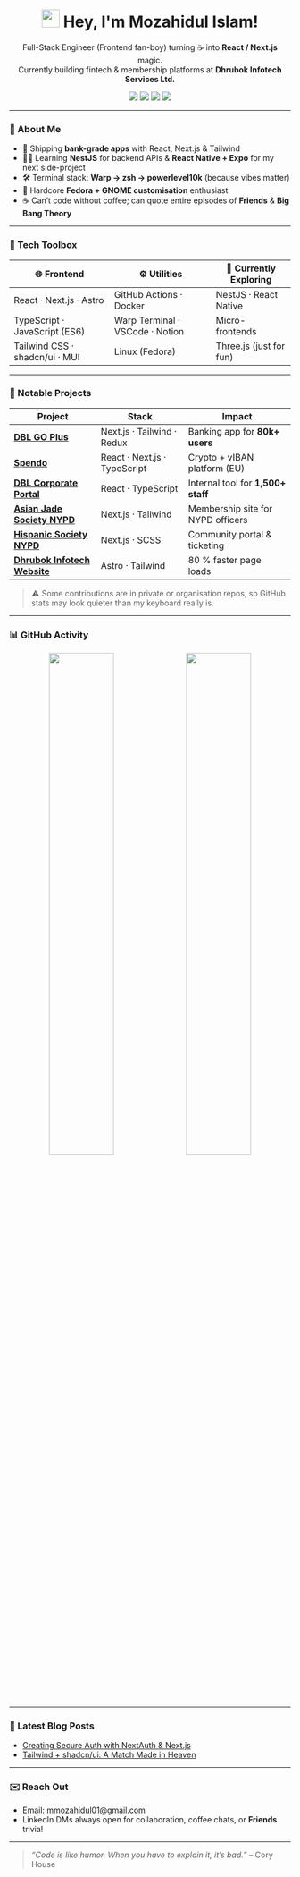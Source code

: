 <h1 align="center">
  <img src="https://emojis.slackmojis.com/emojis/images/1531849430/4246/blob-sunglasses.gif" width="32"/>
  Hey, I'm Mozahidul Islam!
</h1>

<p align="center">
  Full-Stack Engineer (Frontend fan-boy) turning ☕ into <strong>React / Next.js</strong> magic.<br/>
  Currently building fintech & membership platforms at <strong>Dhrubok Infotech Services Ltd.</strong>
</p>

<p align="center">
  <a href="https://www.linkedin.com/in/mozahidul01/"><img src="https://img.shields.io/badge/LinkedIn-0077B5?style=flat-square&logo=linkedin&logoColor=white"></a>
  <a href="https://mozahidul01.netlify.app"><img src="https://img.shields.io/badge/Portfolio-1DA1F2?style=flat-square"></a>
  <a href="mailto:mmozahidul01@gmail.com"><img src="https://img.shields.io/badge/Email-D14836?style=flat-square&logo=gmail&logoColor=white"></a>
  <img src="https://visitor-badge.laobi.icu/badge?page_id=mozahidul01.mozahidul01&style=flat-square" />
</p>

---

### 🚀 About Me

- 🔭 Shipping **bank-grade apps** with React, Next.js & Tailwind  
- 🧑‍💻 Learning **NestJS** for backend APIs & **React Native + Expo** for my next side-project  
- 🛠️ Terminal stack: **Warp → zsh → powerlevel10k** (because vibes matter)  
- 🐧 Hardcore **Fedora + GNOME customisation** enthusiast  
- ☕ Can’t code without coffee; can quote entire episodes of **Friends** & **Big Bang Theory**

---

### 🧰 Tech Toolbox

| 🌐 Frontend | ⚙️ Utilities | 🚀 Currently Exploring |
|-------------|--------------|------------------------|
| React · Next.js · Astro | GitHub Actions · Docker | NestJS · React Native |
| TypeScript · JavaScript (ES6) | Warp Terminal · VSCode · Notion | Micro-frontends |
| Tailwind CSS · shadcn/ui · MUI | Linux (Fedora) | Three.js (just for fun) |

---

### 🌟 Notable Projects

| Project | Stack | Impact |
|---------|-------|--------|
| **[DBL GO Plus](https://play.google.com/store/apps/details?id=com.dhakabank.go_plus)** | Next.js · Tailwind · Redux | Banking app for **80k+ users** |
| **[Spendo](https://app.spendo.com/)** | React · Next.js · TypeScript | Crypto + vIBAN platform (EU) |
| **[DBL Corporate Portal](private)** | React · TypeScript | Internal tool for **1,500+ staff** |
| **[Asian Jade Society NYPD](https://www.nypdasianjade.org/)** | Next.js · Tailwind | Membership site for NYPD officers |
| **[Hispanic Society NYPD](https://www.nypdhs.com/)** | Next.js · SCSS | Community portal & ticketing |
| **[Dhrubok Infotech Website](https://dhrubokinfotech.com/)** | Astro · Tailwind | 80 % faster page loads |

> ⚠️ Some contributions are in private or organisation repos, so GitHub stats may look quieter than my keyboard really is.

---

### 📊 GitHub Activity

<p align="center">
  <img width="48%" src="https://github-readme-stats.vercel.app/api?username=mozahidul01&show_icons=true&theme=vision-friendly-dark" />
  <img width="48%" src="https://streak-stats.demolab.com/?user=mozahidul01&theme=dark&hide_border=true" />
</p>

---

### 📝 Latest Blog Posts
<!-- BLOG-POST-LIST:START -->
- [Creating Secure Auth with NextAuth & Next.js](https://mozahidul01.netlify.app/blogs/)
- [Tailwind + shadcn/ui: A Match Made in Heaven](https://mozahidul01.netlify.app/blogs/)
<!-- BLOG-POST-LIST:END -->

---

### ✉️ Reach Out

- Email: [mmozahidul01@gmail.com](mailto:mmozahidul01@gmail.com)  
- LinkedIn DMs always open for collaboration, coffee chats, or **Friends** trivia!

---

> _“Code is like humor. When you have to explain it, it’s bad.”_ – Cory House